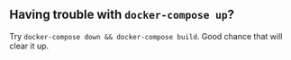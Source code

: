 
## Having trouble with `docker-compose up`?
Try `docker-compose down && docker-compose build`. Good chance that will clear it up.
